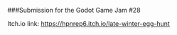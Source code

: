 ###Submission for the Godot Game Jam #28

Itch.io link: https://hpnrep6.itch.io/late-winter-egg-hunt
